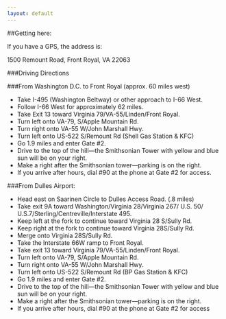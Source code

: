 ```yaml
---
layout: default
---
```


##Getting here:

If you have a GPS, the address is:

1500 Remount Road,
Front Royal, VA
22063

###Driving Directions

###From Washington D.C. to Front Royal (approx. 60 miles west)

* Take I-495 (Washington Beltway) or other approach to I-66 West.
* Follow I-66 West for approximately 62 miles.
* Take Exit 13 toward Virginia 79/VA-55/Linden/Front Royal.
* Turn left onto VA-79, S/Apple Mountain Rd.
* Turn right onto VA-55 W/John Marshall Hwy.
* Turn left onto US-522 S/Remount Rd (Shell Gas Station & KFC)
* Go 1.9 miles and enter Gate #2.
* Drive to the top of the hill—the Smithsonian Tower with yellow and blue sun
will be on your right.
* Make a right after the Smithsonian tower—parking is on the right.
* If you arrive after hours, dial #90 at the phone at Gate #2 for access.

###From Dulles Airport:

* Head east on Saarinen Circle to Dulles Access Road. (.8 miles)
* Take exit 9A toward Washington/Virginia 28/Virginia 267/ U.S. 50/
U.S.7/Sterling/Centreville/Interstate 495.
* Keep left at the fork to continue toward Virginia 28 S/Sully Rd.
* Keep right at the fork to continue toward Virginia 28S/Sully Rd.
* Merge onto Virginia 28S/Sully Rd.
* Take the Interstate 66W ramp to Front Royal.
* Take exit 13 toward Virginia 79/VA-55/Linden/Front Royal.
* Turn left onto VA-79, S/Apple Mountain Rd.
* Turn right onto VA-55 W/John Marshall Hwy.
* Turn left onto US-522 S/Remount Rd (BP Gas Station & KFC)
* Go 1.9 miles and enter Gate #2.
* Drive to the top of the hill—the Smithsonian Tower with yellow and
blue sun will be on your right.
* Make a right after the Smithsonian tower—parking is on the right.
* If you arrive after hours, dial #90 at the phone at Gate #2 for access
